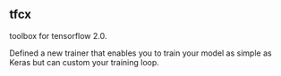 ## tfcx

toolbox for tensorflow 2.0.

Defined a new trainer that enables you to train your model as simple as Keras but can custom your training loop.

